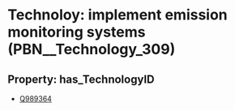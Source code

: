 # Technoloy: __implement emission monitoring systems__ (PBN__Technology_309)

## Property: has_TechnologyID

* [Q989364](Q989364)

